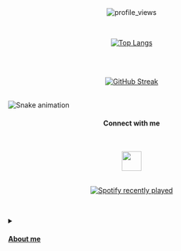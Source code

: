 
<br><p align="center">![profile_views](https://komarev.com/ghpvc/?username=your-github-panayotsky-dev&color=blueviolet)</div></p>
<br><p align="center" >[![Top Langs](https://github-readme-stats.vercel.app/api/top-langs/?username=panayotsky-dev&layout=compact&theme=onedark&hide_border=true)](https://github.com/anuraghazra/github-readme-stats)</p></br>
<br><p align="center">[![GitHub Streak](https://streak-stats.demolab.com?user=panayotsky-dev&hide_border=true&border_radius=4&currStreakNum=7BF4FF&dates=7BF4FF&sideNums=DD6138&sideLabels=CCC9D0A2&background=DD272700)](https://git.io/streak-stats)</p></br>
![Snake animation](https://github.com/panayotsky-dev/panayotsky-dev/blob/output/github-contribution-grid-snake.svg)
<p align="center"><h4 align='center'>Connect with me</h4></p>
 

<br><p align="center"><a href=https://www.linkedin.com/in/panayot-petkov/> <img height="40em" src="https://www.mhe-sme.org/wp-content/uploads/2017/12/linkedin-icon.png" /></br>
<br><p align="center">![Spotify recently played](https://spotify-recently-played-readme.vercel.app/api?user=11141040461&count=10)</p></br>

<details>
 

 
 <summary><h4> About me</h4></summary>
 <p> I'm Panayot Petkov, from Bulgaria.</p>
 
 <p>I have Bechelor degree in Computer Systems and Technology since 2016.</p>
 
  <p> After my university i have started from scratch as constructive-engineer in furniture factory, 
   but when i achieve everything possible and there were no room to grow more, i have decided that it is time to move on. </p>
 
 <p> Since 2022 i have started online courses with JavaScript in best platform in Bulgaria - SoftUni.</p>
<p> In the past year i've finished the courses : JavaScript Basics, JavaScript Fundamentals, JavaScript Advanced and JavaScript Applications and i have started learning React </p>
 <p> Feel free to contact me </p>
  
   
